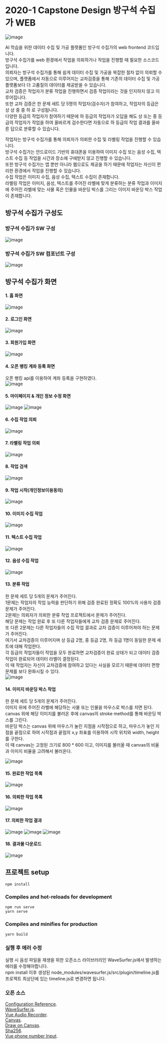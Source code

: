 # 2020-1 Capstone Design 방구석 수집가 WEB
![image](https://user-images.githubusercontent.com/52439497/91727985-6e5b5300-ebdd-11ea-85a6-fd182a2924ef.png)

AI 학습을 위한 데이터 수집 및 가공 플랫폼인 방구석 수집가의 web frontend 코드입니다.       
방구석 수집가를 web 환경에서 작업을 의뢰하거나 작업을 진행할 때 필요한 소스코드입니다.       
의뢰자는 방구석 수집가를 통해 쉽게 데이터 수집 및 가공을 복잡한 절차 없이 의뢰할 수 있으며, 플랫폼에서 자동으로 이루어지는 교차검증을 통해 기존의 데이터 수집 및 가공 플랫폼보다 더 고품질의 데이터를 제공받을 수 있습니다.       
교차 검증은 작업자가 분류 작업을 진행하면서 검증 작업이라는 것을 인지하지 않고 이루어집니다.       
또한 교차 검증은 한 문제 세트 당 5명의 작업자(검수자)가 참여하고, 작업자의 등급은 상 상 중 중 하 로 구성됩니다.      
다양한 등급의 작업자가 참여하기 때문에 하 등급의 작업자가 오답을 해도 상 또는 중 등급의 작업자가 작업을 하여 올바르게 검수한다면 자동으로 하 등급의 작업 결과를 올바른 답으로 분류할 수 있습니다.         

작업자는 방구석 수집가를 통해 의뢰자가 의뢰한 수집 및 라벨링 작업을 진행할 수 있습니다.      
방구석 수집가는 안드로이드 기반의 휴대폰을 이용하여 이미지 수집 또는 음성 수집, 텍스트 수집 등 작업을 시간과 장소에 구애받지 않고 진행할 수 있습니다.    
또한 방구석 수집가는 앱 뿐만 아니라 웹으로도 제공을 하기 때문에 작업자는 자신이 편리한 환경에서 작업을 진행할 수 있습니다.     
수집 작업은 이미지 수집, 음성 수집, 텍스트 수집이 존재합니다.     
라벨링 작업은 이미지, 음성, 텍스트를 주어진 라벨에 맞게 분류하는 분류 작업과 이미지에 주어진 라벨에 맞는 사물 혹은 인물을 바운딩 박스를 그리는 이미지 바운딩 박스 작업이 존재합니다.      
    
## 방구석 수집가 구성도
### 방구석 수집가 SW 구성
![image](https://user-images.githubusercontent.com/52439497/91727886-479d1c80-ebdd-11ea-9a83-cf14135b34cd.png)

### 방구석 수집가 SW 컴포넌트 구성
![image](https://user-images.githubusercontent.com/52439497/91727876-42d86880-ebdd-11ea-8ac4-a39c7983bee3.png)


## 방구석 수집가 화면 

#### 1. 홈 화면
![image](https://user-images.githubusercontent.com/52439497/91726407-23404080-ebdb-11ea-8239-1c83a2b36a19.png)

#### 2. 로그인 화면
![image](https://user-images.githubusercontent.com/52439497/91726486-4834b380-ebdb-11ea-9c08-d836a78a4fd4.png)


#### 3. 회원가입 화면
![image](https://user-images.githubusercontent.com/52439497/91726501-4ec32b00-ebdb-11ea-800e-8674f5f6c36d.png)


#### 4. 오픈 뱅킹 계좌 등록 화면
오픈 뱅킹 api를 이용하여 계좌 등록을 구현하였다.      
![image](https://user-images.githubusercontent.com/52439497/91726518-584c9300-ebdb-11ea-9620-d882b39ecfb2.png)


#### 5. 마이페이지 & 개인 정보 수정 화면
![image](https://user-images.githubusercontent.com/52439497/91726533-63072800-ebdb-11ea-8284-18026bf91470.png)
![image](https://user-images.githubusercontent.com/52439497/91726543-68647280-ebdb-11ea-9b95-f9be0c99abf9.png)

#### 6. 수집 작업 의뢰
![image](https://user-images.githubusercontent.com/52439497/91726571-731f0780-ebdb-11ea-8457-5980ef9ed29f.png)

#### 7. 라벨링 작업 의뢰
![image](https://user-images.githubusercontent.com/52439497/91726588-7ca86f80-ebdb-11ea-97ca-86692678cb54.png)

#### 8. 작업 검색
![image](https://user-images.githubusercontent.com/52439497/91726623-8a5df500-ebdb-11ea-9692-6db17b2a89aa.png)

#### 9. 작업 시작(개인정보이용동의)
![image](https://user-images.githubusercontent.com/52439497/91726656-947ff380-ebdb-11ea-86e5-b29b3a365d74.png)

#### 10. 이미지 수집 작업
![image](https://user-images.githubusercontent.com/52439497/91726679-9b0e6b00-ebdb-11ea-8360-203bde00f40c.png)

#### 11. 텍스트 수집 작업 
![image](https://user-images.githubusercontent.com/52439497/91726714-a497d300-ebdb-11ea-832f-37ab48e60135.png)

#### 12. 음성 수집 작업
![image](https://user-images.githubusercontent.com/52439497/91726735-acf00e00-ebdb-11ea-824c-2b3be55aebda.png)

#### 13. 분류 작업
한 문제 세트 당 5개의 문제가 주어진다.        
1문제는 작업자의 작업 능력을 판단하기 위해 검증 완료된 정확도 100%의 사용자 검증 문제가 주어진다.        
2문제는 의뢰자가 의뢰한 분류 작업 프로젝트에서 문제가 주어진다.       
해당 문제는 작업 완료 후 또 다른 작업자들에게 교차 검증 문제로 주어진다.      
또 다른 2문제는 다른 작업자들의 수집 작업 결과로 교차 검증이 이루어져야 하는 문제가 주어진다.             
여기서 교차검증이 이루어지며 상 등급 2명, 중 등급 2명, 하 등급 1명이 동일한 문제 세트에 대해 작업한다.          
각 등급의 작업자들이 작업을 모두 완료하면 교차검증이 완료 상태가 되고 데이터 검증 작업이 완료되어 데이터 라벨이 결정된다.      
이 때 작업자는 자신이 교차검증에 참여하고 있다는 사실을 모르기 때문에 데이터 편향 문제를 보다 완화시킬 수 있다.        
![image](https://user-images.githubusercontent.com/52439497/91726757-b8dbd000-ebdb-11ea-963d-624c81fb8c60.png)

#### 14. 이미지 바운딩 박스 작업
한 문제 세트 당 5개의 문제가 주어진다.      
이미지 위에 주어진 라벨에 해당하는 사물 또는 인물을 마우스로 박스를 치면 된다.       
canvas 위에 해당 이미지를 불러온 후에 canvas의 stroke method를 통해 바운딩 박스를 그린다.     
바운딩 박스는 canvas 위에 마우스가 눌린 지점을 시작점으로 하고, 마우스가 놓인 지점을 끝점으로 하여 시작점과 끝점의 x,y 좌표를 이용하여 시작 위치와 width, height를 구한다.    
이 때 canvas는 고정된 크기로 800 * 600 이고, 이미지를 불러올 때 canvas의 비율과 이미지 비율을 고려해서 불러온다.    

![image](https://user-images.githubusercontent.com/52439497/91726858-de68d980-ebdb-11ea-8ea2-28fee182a51c.png)

#### 15. 완료한 작업 목록
![image](https://user-images.githubusercontent.com/52439497/91726840-d9a42580-ebdb-11ea-9f77-e8ff7ac9b5c7.png)

#### 16. 의뢰한 작업 목록
![image](https://user-images.githubusercontent.com/52439497/91726900-eb85c880-ebdb-11ea-8122-66415c092f79.png)

#### 17. 의뢰한 작업 결과
![image](https://user-images.githubusercontent.com/52439497/91726953-f93b4e00-ebdb-11ea-99de-99f96d83d82d.png)
![image](https://user-images.githubusercontent.com/52439497/91727142-330c5480-ebdc-11ea-9850-4c4ee4c277fc.png)
![image](https://user-images.githubusercontent.com/52439497/91726971-fe989880-ebdb-11ea-9b06-13c42acdcff7.png)

#### 18. 결과물 다운로드
![image](https://user-images.githubusercontent.com/52439497/91727046-1708b300-ebdc-11ea-8f7c-83ef625da988.png)








## 프로젝트 setup
```
npm install
```

### Compiles and hot-reloads for development
```
npm run serve
yarn serve
```

### Compiles and minifies for production
```
yarn build
```
### 실행 후 에러 수정
실행 시 음성 파일을 재생을 위한 오픈소스 라이브러리인 WaveSurfer.js에서 발생하는 에러를 수정해야합니다.         
npm install 이후 생성된 node_modules/wavesurfer.js/src/plugin/timeline.js를 프로젝트 최상단에 있는 timeline.js로 변경하면 됩니다.                 

### 오픈 소스 
[Configuration Reference](https://cli.vuejs.org/config/).      
[WaveSurfer.js](https://wavesurfer-js.org/).        
[Vue Audio Recorder](https://github.com/grishkovelli/vue-audio-recorder).          
[Canvas](https://developer.mozilla.org/ko/docs/Web/HTML/Canvas).         
[Draw on Canvas](https://developer.mozilla.org/en-US/docs/Learn/JavaScript/Client-side_web_APIs/Drawing_graphics).         
[Sha256](https://nodei.co/npm/js-sha256/).          
[Vue phone number Input](https://www.npmjs.com/package/vue-phone-number-input).           
